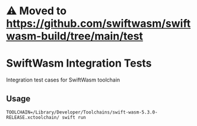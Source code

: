 # :warning: Moved to https://github.com/swiftwasm/swiftwasm-build/tree/main/test

# SwiftWasm Integration Tests

Integration test cases for SwiftWasm toolchain

## Usage

```
TOOLCHAIN=/Library/Developer/Toolchains/swift-wasm-5.3.0-RELEASE.xctoolchain/ swift run
```
